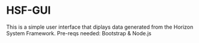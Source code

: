 # HSF-GUI
This is a simple user interface that diplays data generated from the Horizon System Framework. Pre-reqs needed: Bootstrap & Node.js
